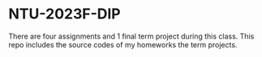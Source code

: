 # NTU-2023F-DIP

There are four assignments and 1 final term project during this class.
This repo includes the source codes of my homeworks the term projects.